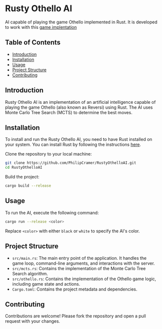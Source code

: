 # Rusty Othello AI

AI capable of playing the game Othello implemented in Rust. It is developed to work with this [game implentation](https://github.com/Kraminius/OthelloAI)

## Table of Contents
- [Introduction](#introduction)
- [Installation](#installation)
- [Usage](#usage)
- [Project Structure](#project-structure)
- [Contributing](#contributing)

## Introduction
Rusty Othello AI is an implementation of an artificial intelligence capable of playing the game Othello (also known as Reversi) using Rust. The AI uses Monte Carlo Tree Search (MCTS) to determine the best moves.

## Installation
To install and run the Rusty Othello AI, you need to have Rust installed on your system. You can install Rust by following the instructions [here](https://www.rust-lang.org/tools/install).

Clone the repository to your local machine:
```sh
git clone https://github.com/PhilipCramer/RustyOthelloAI.git
cd RustyOthelloAI
```

Build the project:
```sh
cargo build --release
```

## Usage
To run the AI, execute the following command:
```sh
cargo run --release <color>
```
Replace `<color>` with either `black` or `white` to specify the AI's color.

## Project Structure
- `src/main.rs`: The main entry point of the application. It handles the game loop, command-line arguments, and interactions with the server.
- `src/mcts.rs`: Contains the implementation of the Monte Carlo Tree Search algorithm.
- `src/othello.rs`: Contains the implementation of the Othello game logic, including game state and actions.
- `Cargo.toml`: Contains the project metadata and dependencies.

## Contributing
Contributions are welcome! Please fork the repository and open a pull request with your changes.
